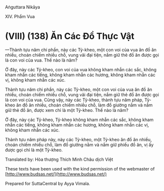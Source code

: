  

Aṅguttara Nikāya

XIV. Phẩm Vua

# (VIII) (138) Ăn Các Ðồ Thực Vật

—Thành tựu năm chi phần, này các Tỷ-kheo, một con voi của vua ăn đồ ăn nhiều, choán chiếm nhiều chỗ, vung vãi đại tiện, nắm giữ thẻ đồ ăn được gọi là con voi của vua. Thế nào là năm?

Ở đây, này các Tỷ-kheo, con voi của vua không kham nhẫn các sắc, không kham nhẫn các tiếng, không kham nhẫn các hương, không kham nhẫn các vị, không kham nhẫn các xúc.

Thành tựu năm chi phần, này các Tỷ-kheo, một con voi của vua ăn đồ ăn nhiều, choán chiếm nhiều chỗ, vung vãi đại tiện, nắm giữ thẻ đồ ăn được gọi là con voi của vua. Cũng vậy, này các Tỷ-kheo, thành tựu năm pháp, Tỷ-kheo ăn đồ ăn nhiều, choán chiếm nhiều chỗ, làm đổ giường nằm và nắm giữ thẻ đồ ăn, được xem chỉ là một Tỷ-kheo. Thế nào là năm?

Ở đây, này các Tỷ-kheo, Tỷ-kheo không kham nhẫn các sắc, không kham nhẫn các tiếng, không kham nhẫn các hương, không kham nhẫn các vị, không kham nhẫn các xúc.

Thành tựu năm pháp này, này các Tỷ-kheo, một Tỷ-kheo ăn đồ ăn nhiều, choán chiếm nhiều chỗ, làm đổ giường nằm và nắm giữ phiếu đồ ăn, vị ấy được gọi chỉ là một Tỷ-kheo.

Translated by: Hòa thượng Thích Minh Châu dịch Việt

These texts have been used with the kind permission of the webmaster of [http://www.budsas.net/](http://www.budsas.net/)

Prepared for SuttaCentral by Ayya Vimala.